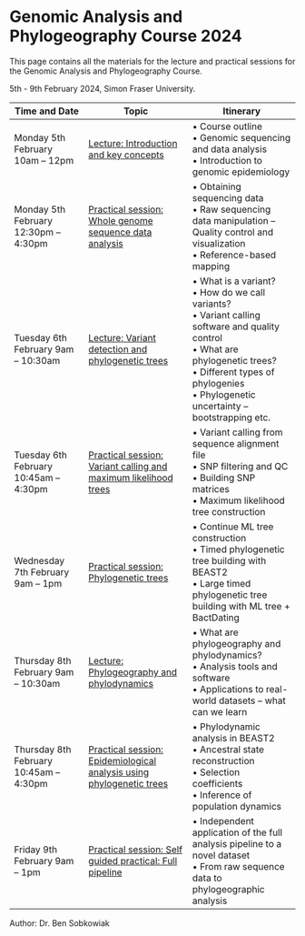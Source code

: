 # Genomic Analysis and Phylogeography Course 2024

This page contains all the materials for the lecture and practical sessions for the Genomic Analysis and Phylogeography Course.

5th - 9th February 2024, Simon Fraser University.

| Time and Date                  | Topic                                           | Itinerary                                                 |
|--------------------------------|-------------------------------------------------|-----------------------------------------------------------|
| Monday 5th February 10am – 12pm | [Lecture: Introduction and key concepts](Lectures/Introduction_and_Key_Concepts.md) | • Course outline<br>• Genomic sequencing and data analysis<br>• Introduction to genomic epidemiology |
| Monday 5th February 12:30pm – 4:30pm | [Practical session: Whole genome sequence data analysis](Practicals/Whole_Genome_Sequence_Data_Analysis.md) | • Obtaining sequencing data<br>• Raw sequencing data manipulation – Quality control and visualization<br>• Reference-based mapping |
| Tuesday 6th February 9am – 10:30am | [Lecture: Variant detection and phylogenetic trees](Lectures/Variant_Detection_and_Phylogenetic_Trees.md) | • What is a variant?<br>• How do we call variants?<br>• Variant calling software and quality control<br>• What are phylogenetic trees?<br>• Different types of phylogenies<br>• Phylogenetic uncertainty – bootstrapping etc. |
| Tuesday 6th February 10:45am – 4:30pm | [Practical session: Variant calling and maximum likelihood trees](Practicals/Variant_Calling_and_Maximum_Likelihood_Trees.md) | • Variant calling from sequence alignment file<br>• SNP filtering and QC<br>• Building SNP matrices<br>• Maximum likelihood tree construction |
| Wednesday 7th February 9am – 1pm | [Practical session: Phylogenetic trees](Practicals/Phylogenetic_Trees.md) | • Continue ML tree construction<br>• Timed phylogenetic tree building with BEAST2<br>• Large timed phylogenetic tree building with ML tree + BactDating |
| Thursday 8th February 9am – 10:30am | [Lecture: Phylogeography and phylodynamics](Lectures/Phylogeography_and_Phylodynamics.md) | • What are phylogeography and phylodynamics?<br>• Analysis tools and software<br>• Applications to real-world datasets – what can we learn |
| Thursday 8th February 10:45am – 4:30pm | [Practical session: Epidemiological analysis using phylogenetic trees](Practicals/Epidemiological_Analysis_using_Phylogenetic_Trees.md) | • Phylodynamic analysis in BEAST2<br>• Ancestral state reconstruction<br>• Selection coefficients<br>• Inference of population dynamics |
| Friday 9th February 9am – 1pm  | [Practical session: Self guided practical: Full pipeline](Practicals/Full_Pipeline_test.md) | • Independent application of the full analysis pipeline to a novel dataset<br>• From raw sequence data to phylogeographic analysis |


Author: Dr. Ben Sobkowiak

